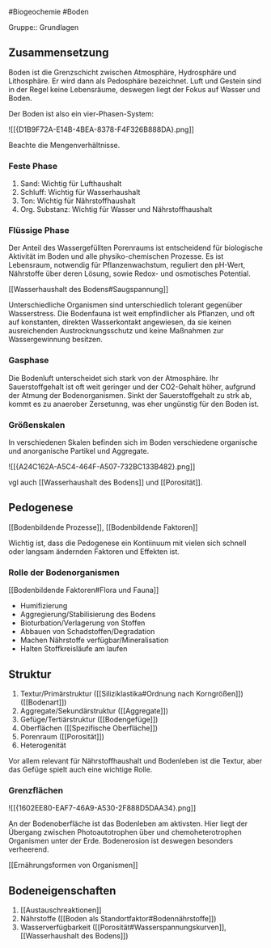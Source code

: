 #Biogeochemie #Boden

Gruppe:: Grundlagen

## Zusammensetzung

Boden ist die Grenzschicht zwischen Atmosphäre, Hydrosphäre und Lithosphäre. Er wird dann als Pedosphäre bezeichnet. Luft und Gestein sind in der Regel keine Lebensräume, deswegen liegt der Fokus auf Wasser und Boden.

Der Boden ist also ein vier-Phasen-System:

![[{D1B9F72A-E14B-4BEA-8378-F4F326B888DA}.png]]

Beachte die Mengenverhältnisse.

### Feste Phase

1. Sand: Wichtig für Lufthaushalt
2. Schluff: Wichtig für Wasserhaushalt
3. Ton: Wichtig für Nährstoffhaushalt
4. Org. Substanz: Wichtig für Wasser und Nährstoffhaushalt

### Flüssige Phase

Der Anteil des Wassergefüllten Porenraums ist entscheidend für biologische Aktivität im Boden und alle physiko-chemischen Prozesse. Es ist Lebensraum, notwendig für Pflanzenwachstum, reguliert den pH-Wert, Nährstoffe über deren Lösung, sowie Redox- und osmotisches Potential.

[[Wasserhaushalt des Bodens#Saugspannung]]

Unterschiedliche Organismen sind unterschiedlich tolerant gegenüber Wasserstress. Die Bodenfauna ist weit empfindlicher als Pflanzen, und oft auf konstanten, direkten Wasserkontakt angewiesen, da sie keinen ausreichenden Austrocknungsschutz und keine Maßnahmen zur Wassergewinnung besitzen.

### Gasphase

Die Bodenluft unterscheidet sich stark von der Atmosphäre. Ihr Sauerstoffgehalt ist oft weit geringer und der CO2-Gehalt höher, aufgrund der Atmung der Bodenorganismen. Sinkt der Sauerstoffgehalt zu strk ab, kommt es zu anaerober Zersetunng, was eher ungünstig für den Boden ist.

### Größenskalen

In verschiedenen Skalen befinden sich im Boden verschiedene organische und anorganische Partikel und Aggregate.

![[{A24C162A-A5C4-464F-A507-732BC133B482}.png]]

vgl auch [[Wasserhaushalt des Bodens]] und [[Porosität]].

## Pedogenese

[[Bodenbildende Prozesse]], [[Bodenbildende Faktoren]]

Wichtig ist, dass die Pedogenese ein Kontiinuum mit vielen sich schnell oder langsam ändernden Faktoren und Effekten ist.

### Rolle der Bodenorganismen

[[Bodenbildende Faktoren#Flora und Fauna]]

- Humifizierung
- Aggregierung/Stabilisierung des Bodens
- Bioturbation/Verlagerung von Stoffen
- Abbauen von Schadstoffen/Degradation
- Machen Nährstoffe verfügbar/Mineralisation
- Halten Stoffkreisläufe am laufen

## Struktur

1. Textur/Primärstruktur ([[Siliziklastika#Ordnung nach Korngrößen]]) ([[Bodenart]])
2. Aggregate/Sekundärstruktur ([[Aggregate]])
3. Gefüge/Tertiärstruktur ([[Bodengefüge]])
4. Oberflächen ([[Spezifische Oberfläche]])
5. Porenraum ([[Porosität]])
6. Heterogenität

Vor allem relevant für Nährstoffhaushalt und Bodenleben ist die Textur, aber das Gefüge spielt auch eine wichtige Rolle.

### Grenzflächen

![[{1602EE80-EAF7-46A9-A530-2F888D5DAA34}.png]]

An der Bodenoberfläche ist das Bodenleben am aktivsten. Hier liegt der Übergang zwischen Photoautotrophen über und chemoheterotrophen Organismen unter der Erde. Bodenerosion ist deswegen besonders verheerend.

[[Ernährungsformen von Organismen]]

## Bodeneigenschaften

1. [[Austauschreaktionen]]
2. Nährstoffe ([[Boden als Standortfaktor#Bodennährstoffe]])
3. Wasserverfügbarkeit ([[Porosität#Wasserspannungskurven]], [[Wasserhaushalt des Bodens]])